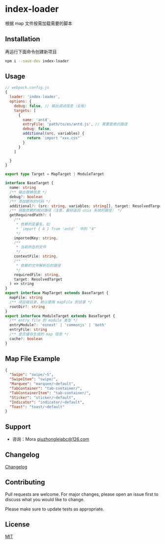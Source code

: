 # index-loader

根据 map 文件按需加载需要的脚本


## Installation

再运行下面命令创建新项目

```bash
npm i --save-dev index-loader
```

## Usage


```js
// webpack.config.js
{
  loader: 'index-loader',
  options: {
    debug: false, // 输出调试信息（全局）
    targets: [
      {
        name: 'antd',
        entryFile: 'path/to/es/antd.js', // 需要是绝对路径
        debug: false,
        additional(src, variables) {
          return `import "xxx.css"`
        }
      }
    ]

  }
}
```

```ts
export type Target = MapTarget | ModuleTarget

interface BaseTarget {
  name: string
  /** 输出替换信息 */
  debug?: boolean
  /** 添加额外的代码 */
  additional?: (src: string, variables: string[], target: ResolvedTarget) => void | string | string[]
  /** 获取依赖的相对路径（注意，最好返回 unix 系统的路径） */
  getRequiredPath?: (
    /**
     * 依赖的变量名，如
     * `import { A } from 'antd'` 中的 "A"
     */
    importedKey: string,
    /**
     * 当前所在的文件
     */
    contextFile: string,
    /**
     * 依赖的文件解析后的路径
     */
    requiredFile: string,
    target: ResolvedTarget
  ) => string
}
export interface MapTarget extends BaseTarget {
  mapFile: string
  /** 项目根目录，默认使用 mapFile 的目录 */
  rootDir?: string
}
export interface ModuleTarget extends BaseTarget {
  /** entry file 的 module 类型 */
  entryModule?: 'esnext' | 'commonjs' | 'both'
  entryFile: string
  /** 是否缓存生成的 map 信息 */
  cache?: boolean
}
```

## Map File Example

```json
{
  "Swipe": "swipe/~S",
  "SwipeItem": "swipe/",
  "Marquee": "marquee/~default",
  "TabContainer": "tab-container/",
  "TabContainerItem": "tab-container/",
  "Sticker": "sticker/~default",
  "Indicator": "indicator/~default",
  "Toast": "toast/~default"
}
```


## Support

- 咨询：Mora <qiuzhongleiabc@126.com>

<!--
## Roadmap

If you have ideas for releases in the future, it is a good idea to list them in the README.
-->

## Changelog

[Changelog](./CHANGELOG.md)


## Contributing

Pull requests are welcome. For major changes, please open an issue first to discuss what you would like to change.

Please make sure to update tests as appropriate.


## License

[MIT](https://choosealicense.com/licenses/mit/)
